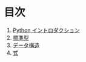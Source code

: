# 目次

1. [Python イントロダクション](introduction.html)
2. [標準型](standard.html)
3. [データ構造](data_structure.html)
3. [式](expression.html)
